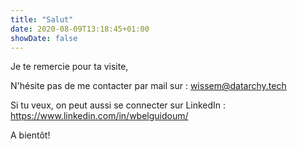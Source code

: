 ```yaml
---
title: "Salut"
date: 2020-08-09T13:18:45+01:00
showDate: false
---
```

Je te remercie pour ta visite,

N'hésite pas de me contacter par mail sur : wissem@datarchy.tech

Si tu veux, on peut aussi se connecter sur LinkedIn : https://www.linkedin.com/in/wbelguidoum/

A bientôt!
